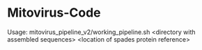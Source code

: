 # Mitovirus-Code

Usage:
mitovirus_pipeline_v2/working_pipeline.sh \<directory with assembled sequences\> \<location of spades protein reference\>
